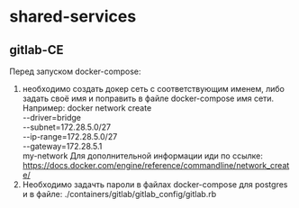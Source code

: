 # shared-services
## gitlab-CE
Перед запуском docker-compose: 
1. необходимо создать докер сеть с соответствующим именем, либо задать своё имя и поправить в файле docker-compose имя сети.
Например: docker network create \
  --driver=bridge \
  --subnet=172.28.5.0/27 \
  --ip-range=172.28.5.0/27 \
  --gateway=172.28.5.1 \
  my-network
Для дополнительной информации иди по ссылке: https://docs.docker.com/engine/reference/commandline/network_create/
2. Необходимо задачть пароли в файлах docker-compose для postgres и в файле: ./containers/gitlab/gitlab_config/gitlab.rb
